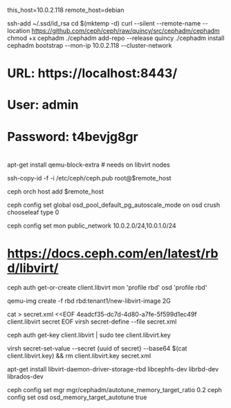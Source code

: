 this_host=10.0.2.118
remote_host=debian

ssh-add ~/.ssd/id_rsa
cd $(mktemp -d)
curl --silent --remote-name --location https://github.com/ceph/ceph/raw/quincy/src/cephadm/cephadm
chmod +x cephadm
./cephadm add-repo --release quincy
./cephadm install
cephadm bootstrap --mon-ip  10.0.2.118 --cluster-network

# URL: https://localhost:8443/
# User: admin
# Password: t4bevjg8gr
# 
apt-get install qemu-block-extra # needs on libvirt nodes

ssh-copy-id -f -i /etc/ceph/ceph.pub root@$remote_host

ceph orch host add $remote_host

ceph config set global osd_pool_default_pg_autoscale_mode on
osd crush chooseleaf type 0

ceph config set mon public_network 10.0.2.0/24,10.0.1.0/24



# https://docs.ceph.com/en/latest/rbd/libvirt/
ceph auth get-or-create client.libvirt mon 'profile rbd' osd 'profile rbd'

qemu-img create -f rbd rbd:tenant1/new-libvirt-image 2G



cat > secret.xml <<EOF
<secret ephemeral='no' private='no'>
  <uuid>4eadcf35-dc7d-4d80-a7fe-5f599d1ec49f</uuid>
  <usage type='ceph'>
    <name>client.libvirt secret</name>
  </usage>
</secret>
EOF
virsh secret-define --file secret.xml

ceph auth get-key client.libvirt | sudo tee client.libvirt.key


virsh secret-set-value --secret {uuid of secret} --base64 $(cat client.libvirt.key) && rm client.libvirt.key secret.xml


apt-get install libvirt-daemon-driver-storage-rbd libcephfs-dev librbd-dev librados-dev

ceph config set mgr mgr/cephadm/autotune_memory_target_ratio 0.2
ceph config set osd osd_memory_target_autotune true
